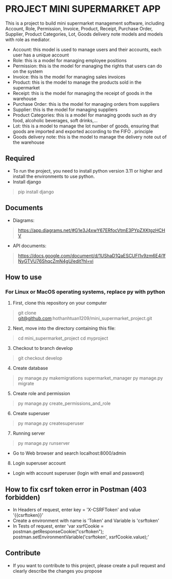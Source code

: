 # PROJECT MINI SUPERMARKET APP
This is a project to build mini supermarket management software, including Account, Role, Permission, Invoice, Product, Receipt, Purchase Order, Supplier, Product Categories, Lot, Goods delivery note models and models with role as mediator.
- Account: this model is used to manage users and their accounts, each user has a unique account
- Role: this is a model for managing employee positions
- Permission: this is the model for managing the rights that users can do on the system
- Invoice: this is the model for managing sales invoices
- Product: this is the model to manage the products sold in the supermarket
- Receipt: this is the model for managing the receipt of goods in the warehouse
- Purchase Order: this is the model for managing orders from suppliers
- Supplier: this is the model for managing suppliers
- Product Categories: this is a model for managing goods such as dry food, alcoholic beverages, soft drinks,...
- Lot: this is a model to manage the lot number of goods, ensuring that goods are imported and exported according to the FIFO . principle
- Goods delivery note: this is the model to manage the delivery note out of the warehouse  

## Required
- To run the project, you need to install python version 3.11 or higher and install the environments to use python.
- Install django
 >pip install django 

## Documents
- Diagrams:
> https://app.diagrams.net/#G1e3J4xwY67ERfocVtmE3PYpZXKtgzHCHV

- API documents:
> https://docs.google.com/document/d/1UShaD1QaESCUFI1v9zm6E4i1fNyGTVU76ShqcZmN4gU/edit?hl=vi

## How to use
### For Linux or MacOS operating systems, replace py with python
1. First, clone this repository on your computer
> git clone git@github.com:hothanhtuan1209/mini_supermarket_project.git

2. Next, move into the directory containing this file:
> cd mini_supermarket_project
> cd myproject

3. Checkout to branch develop
> git checkout develop

4. Create database
> py manage.py makemigrations supermarket_manager 
> py manage.py migrate

5. Create role and permission
> py manage.py create_permissions_and_role

6. Create superuser
> py manage.py createsuperuser

7. Running server
>py manage.py runserver
 - Go to Web browser and search localhost:8000/admin

8. Login superuser account
 - Login with account superuser (login with email and password)

## How to fix csrf token error in Postman (403 forbidden)
 - In Headers of request, enter key = 'X-CSRFToken' and value '{{csrftoken}}'
 - Create a environment with name is 'Token' and Variable is 'csrftoken'
 - In Tests of request, enter 'var xsrfCookie = postman.getResponseCookie("csrftoken"); postman.setEnvironmentVariable('csrftoken', xsrfCookie.value);'

## Contribute
 - If you want to contribute to this project, please create a pull request and clearly describe the changes you propose
